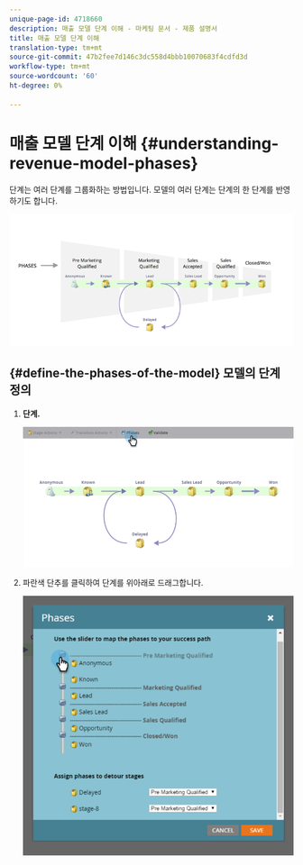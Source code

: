 ```yaml
---
unique-page-id: 4718660
description: 매출 모델 단계 이해 - 마케팅 문서 - 제품 설명서
title: 매출 모델 단계 이해
translation-type: tm+mt
source-git-commit: 47b2fee7d146c3dc558d4bbb10070683f4cdfd3d
workflow-type: tm+mt
source-wordcount: '60'
ht-degree: 0%

---
```



# 매출 모델 단계 이해 {#understanding-revenue-model-phases}

단계는 여러 단계를 그룹화하는 방법입니다. 모델의 여러 단계는 단계의 한 단계를 반영하기도 합니다.

![—](assets/image2015-6-12-16-3a56-3a40.png)

## {#define-the-phases-of-the-model} 모델의 단계 정의

1. **단계.**

   ![](assets/image2015-6-12-16-3a2-3a28.png)

1. 파란색 단추를 클릭하여 단계를 위아래로 드래그합니다.

   ![](assets/image2015-6-12-16-3a5-3a31.png)

